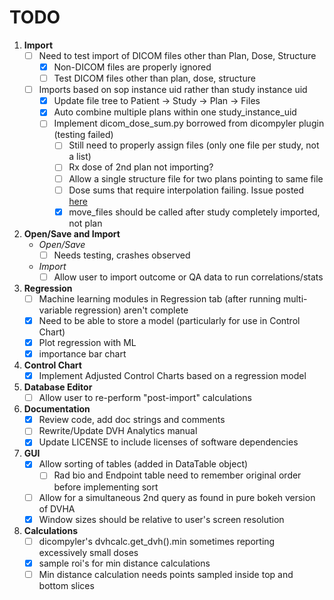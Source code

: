 # TODO

1. **Import**
    - [ ] Need to test import of DICOM files other than Plan, Dose, Structure
        - [X] Non-DICOM files are properly ignored
        - [ ] Test DICOM files other than plan, dose, structure 
    - [ ] Imports based on sop instance uid rather than study instance uid
        - [X] Update file tree to Patient -> Study -> Plan -> Files
        - [X] Auto combine multiple plans within one study_instance_uid
        - [ ] Implement dicom_dose_sum.py borrowed from dicompyler plugin (testing failed)
            - [ ] Still need to properly assign files (only one file per study, not a list)
            - [ ] Rx dose of 2nd plan not importing?
            - [ ] Allow a single structure file for two plans pointing to same file
            - [ ] Dose sums that require interpolation failing. Issue posted [here](https://groups.google.com/forum/?utm_medium=email&utm_source=footer#!msg/dicompyler/qkU2CtYzgLg/EbaV5foXAgAJ)
            - [X] move_files should be called after study completely imported, not plan

2. **Open/Save and Import**
    * *Open/Save*
        - [ ] Needs testing, crashes observed
    * *Import*
        - [ ] Allow user to import outcome or QA data to run correlations/stats

3. **Regression**
    - [ ] Machine learning modules in Regression tab (after running multi-variable regression) aren't complete 
    - [X] Need to be able to store a model (particularly for use in Control Chart)
    - [X] Plot regression with ML
    - [X] importance bar chart

4. **Control Chart**
    - [X] Implement Adjusted Control Charts based on a regression model

5. **Database Editor**
    - [ ] Allow user to re-perform "post-import" calculations

6. **Documentation**
    - [X] Review code, add doc strings and comments
    - [ ] Rewrite/Update DVH Analytics manual
    - [X] Update LICENSE to include licenses of software dependencies

7. **GUI**
    - [X] Allow sorting of tables (added in DataTable object)
        - [ ] Rad bio and Endpoint table need to remember original order before implementing sort
    - [ ] Allow for a simultaneous 2nd query as found in pure bokeh version of DVHA
    - [X] Window sizes should be relative to user's screen resolution

8. **Calculations**
    - [ ] dicompyler's dvhcalc.get_dvh().min sometimes reporting excessively small doses
    - [x] sample roi's for min distance calculations
    - [ ] Min distance calculation needs points sampled inside top and bottom slices